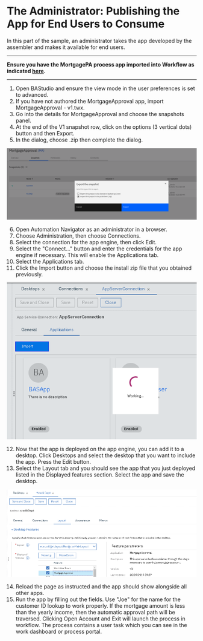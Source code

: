 # The Administrator: Publishing the App for End Users to Consume

In this part of the sample, an administrator takes the app developed by the assembler and makes it available for end users.
___
**Ensure you have the MortgagePA process app imported into Workflow as indicated [here](../README.md).**
___
1. Open BAStudio and ensure the view mode in the user preferences is set to advanced.
2. If you have not authored the MortgageApproval app, import MortgageApproval - v1.twx.
3. Go into the details for MortgageApproval and choose the snapshots panel.
4. At the end of the V1 snapshot row, click on the options (3 vertical dots) button and then Export.
5. In the dialog, choose .zip then complete the dialog.

![alt text](./images/ExportApp.png "Export App")

6. Open Automation Navigator as an administrator in a browser.
7. Choose Administration, then choose Connections.
8. Select the connection for the app engine, then click Edit.
9. Select the "Connect..." button and enter the credentials for the app engine if necessary.  This will enable the Applications tab.
10. Select the Applications tab.
11. Click the Import button and choose the install zip file that you obtained previously.

![alt text](./images/ImportApp.png "Import App")

12. Now that the app is deployed on the app engine, you can add it to a desktop. Click Desktops and select the desktop that you want to include the app.  Press the Edit button.
13. Select the Layout tab and you should see the app that you just deployed listed in the Displayed features section.  Select the app and save the desktop.

![alt text](./images/AddToDesktop.png "Add to Desktop")

14. Reload the page as instructed and the app should show alongside all other apps.
15. Run the app by filling out the fields.  Use "Joe" for the name for the customer ID lookup to work properly.  If the mortgage amount is less than the yearly income, then the automatic approval path will be traversed.  Clicking Open Account and Exit will launch the process in workflow.  The process contains a user task which you can see in the work dashboard or process portal.
